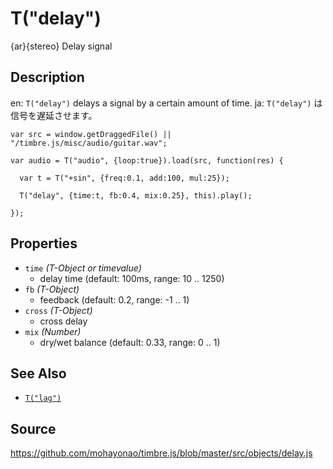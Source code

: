 T("delay")
==========
{ar}{stereo} Delay signal

## Description ##
en: `T("delay")` delays a signal by a certain amount of time.
ja: `T("delay")` は信号を遅延させます。

```timbre
var src = window.getDraggedFile() || "/timbre.js/misc/audio/guitar.wav";

var audio = T("audio", {loop:true}).load(src, function(res) {

  var t = T("+sin", {freq:0.1, add:100, mul:25});
  
  T("delay", {time:t, fb:0.4, mix:0.25}, this).play();
  
});
```

## Properties ##
- `time` _(T-Object or timevalue)_
  - delay time (default: 100ms, range: 10 .. 1250)
- `fb` _(T-Object)_
  - feedback (default: 0.2, range: -1 .. 1)
- `cross` _(T-Object)_
  - cross delay
- `mix` _(Number)_
  - dry/wet balance (default: 0.33, range: 0 .. 1)
  
## See Also ##
- [`T("lag")`](./lag.html)

## Source ##
https://github.com/mohayonao/timbre.js/blob/master/src/objects/delay.js
